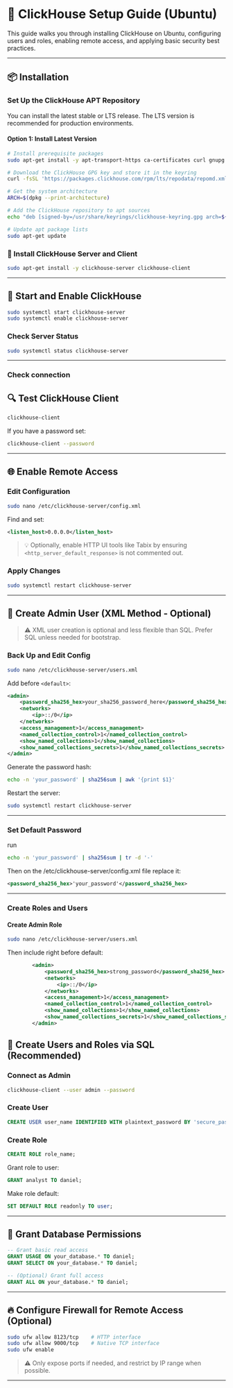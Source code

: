 # 🚀 ClickHouse Setup Guide (Ubuntu)

This guide walks you through installing ClickHouse on Ubuntu, configuring users and roles, enabling remote access, and applying basic security best practices.

---

## 📦 Installation

###  Set Up the ClickHouse APT Repository

You can install the latest stable or LTS release. The LTS version is recommended for production environments.

#### Option 1: Install Latest Version

```bash
# Install prerequisite packages
sudo apt-get install -y apt-transport-https ca-certificates curl gnupg

# Download the ClickHouse GPG key and store it in the keyring
curl -fsSL 'https://packages.clickhouse.com/rpm/lts/repodata/repomd.xml.key' | sudo gpg --dearmor -o /usr/share/keyrings/clickhouse-keyring.gpg

# Get the system architecture
ARCH=$(dpkg --print-architecture)

# Add the ClickHouse repository to apt sources
echo "deb [signed-by=/usr/share/keyrings/clickhouse-keyring.gpg arch=${ARCH}] https://packages.clickhouse.com/deb stable main" | sudo tee /etc/apt/sources.list.d/clickhouse.list

# Update apt package lists
sudo apt-get update
```

### 💾 Install ClickHouse Server and Client

```bash
sudo apt-get install -y clickhouse-server clickhouse-client
```

---

## 🚀 Start and Enable ClickHouse

```bash
sudo systemctl start clickhouse-server
sudo systemctl enable clickhouse-server
```

### Check Server Status

```bash
sudo systemctl status clickhouse-server
```

---

### Check connection

## 🔍 Test ClickHouse Client

```bash
clickhouse-client
```

If you have a password set:

```bash
clickhouse-client --password
```

---

## 🌐 Enable Remote Access

### Edit Configuration

```bash
sudo nano /etc/clickhouse-server/config.xml
```

Find and set:

```xml
<listen_host>0.0.0.0</listen_host>
```

> 💡 Optionally, enable HTTP UI tools like Tabix by ensuring `<http_server_default_response>` is not commented out.

### Apply Changes

```bash
sudo systemctl restart clickhouse-server
```

---

## 🔐 Create Admin User (XML Method - Optional)

> ⚠️ XML user creation is optional and less flexible than SQL. Prefer SQL unless needed for bootstrap.

### Back Up and Edit Config

```bash
sudo nano /etc/clickhouse-server/users.xml
```

Add before `<default>`:

```xml
<admin>
    <password_sha256_hex>your_sha256_password_here</password_sha256_hex>
    <networks>
        <ip>::/0</ip>
    </networks>
    <access_management>1</access_management>
    <named_collection_control>1</named_collection_control>
    <show_named_collections>1</show_named_collections>
    <show_named_collections_secrets>1</show_named_collections_secrets>
</admin>
```

Generate the password hash:

```bash
echo -n 'your_password' | sha256sum | awk '{print $1}'
```

Restart the server:

```bash
sudo systemctl restart clickhouse-server
```

---

### Set Default Password
run
```bash
echo -n 'your_password' | sha256sum | tr -d '-'
```

Then on the /etc/clickhouse-server/config.xml file replace it:

```xml
<password_sha256_hex>'your_password'</password_sha256_hex>
```

---

### Create Roles and Users

#### Create Admin Role
```bash
sudo nano /etc/clickhouse-server/users.xml
```

Then include right before default:
```xml
        <admin>
            <password_sha256_hex>strong_password</password_sha256_hex>
            <networks>
                <ip>::/0</ip>
            </networks>
            <access_management>1</access_management>
            <named_collection_control>1</named_collection_control>
            <show_named_collections>1</show_named_collections>
            <show_named_collections_secrets>1</show_named_collections_secrets>
        </admin>
```

## 👤 Create Users and Roles via SQL (Recommended)

### Connect as Admin

```bash
clickhouse-client --user admin --password
```

### Create User

```sql
CREATE USER user_name IDENTIFIED WITH plaintext_password BY 'secure_password';
```

### Create Role

```sql
CREATE ROLE role_name;
```

Grant role to user:
```sql 
GRANT analyst TO daniel;
```

Make role default:
```sql
SET DEFAULT ROLE readonly TO user;
```
---

## 🎯 Grant Database Permissions

```sql
-- Grant basic read access
GRANT USAGE ON your_database.* TO daniel;
GRANT SELECT ON your_database.* TO daniel;

-- (Optional) Grant full access
GRANT ALL ON your_database.* TO daniel;
```

---

## 🔥 Configure Firewall for Remote Access (Optional)

```bash
sudo ufw allow 8123/tcp    # HTTP interface
sudo ufw allow 9000/tcp    # Native TCP interface
sudo ufw enable
```

> ⚠️ Only expose ports if needed, and restrict by IP range when possible.

---
